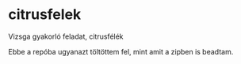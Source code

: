 # citrusfelek
Vizsga gyakorló feladat, citrusfélék

Ebbe a repóba ugyanazt töltöttem fel, mint amit a zipben is beadtam.
